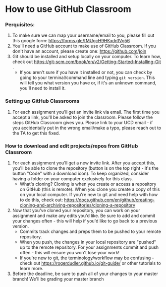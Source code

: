 
# How to use GitHub Classroom

### Perquisites:
1. To make sure we can map your username/email to you, please fill out this google form: https://forms.gle/fMUgcH9HKxdn1Vg56 
2. You'll need a GitHub account to make use of GitHub Classroom. If you don't have an account, please create one: https://github.com/join 
3. Git should be installed and setup locally on your computer. To learn how, check out https://git-scm.com/book/en/v2/Getting-Started-Installing-Git .
	* If you aren't sure if you have it installed or not, you can check by going to your terminal/command line and typing ```git version```. This will tell you what version you have or, if it's an unknown command, you'll need to install it. 

### Setting up GitHub Classrooms
1. For each assignment you'll get an invite link via email. The first time you accept a link, you'll be asked to join the classroom. Please follow the steps GitHub Classroom gives you. Please link to your UCD email - if you accidentally put in the wrong email/make a typo, please reach out to the TA to get this fixed. 

### How to download and edit projects/repos from GitHub Classroom
1. For each assignment you'll get a new invite link. After you accept this, you'll be able to clone the repository (button is on the top right - it's the button "Code" with a download icon). To keep organized, consider having a folder on your computer exclusively for this class. 
	* What's cloning? Cloning is when you create or access a repository on GitHub (this is remote). When you clone you create a copy of this on your local computer. If you're new to git and need help with how to do this, check out: https://docs.github.com/en/github/creating-cloning-and-archiving-repositories/cloning-a-repository 
2. Now that you've cloned your repository, you can work on your assignment and make any edits you'd like. Be sure to add and commit your changes often - this will help if you'd like to go back to a previous version. 
	* Commits track changes and preps them to be pushed to your remote repository. 
	* When you push, the changes in your local repository are "pushed" up to the remote repository. For your assignments commit and push often - this will ensure you won't lose your work! 
	* If you're new to git, the terminology/workflow may be confusing - check out https://rogerdudler.github.io/git-guide/ or other tutorials to learn more. 
3. Before the deadline, be sure to push all of your changes to your master branch! We'll be grading your master branch 
